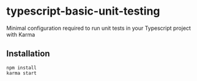 # typescript-basic-unit-testing
Minimal configuration required to run unit tests in your Typescript project with Karma


Installation
------------

```
npm install
karma start
```
